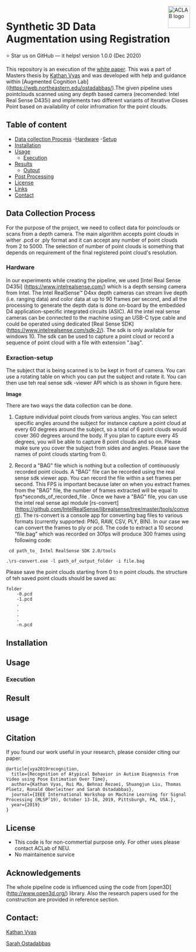 
<a href="https://web.northeastern.edu/ostadabbas/">
    <img src="https://web.northeastern.edu/ostadabbas/wp-content/uploads/2016/10/logo.png" alt="ACLAB logo" title="AC LAB" align="right" height="60" />
</a>

# Synthetic 3D Data Augmentation using Registration

:star: Star us on GitHub — it helps!
version 1.0.0 (Dec 2020)


This repository is an execution of the [white paper](https://web.northeastern.edu/ostadabbas/). This was a part of Masters thesis by [Kathan Vyas](vyas.k@northeastern.edu) and was developed with help and guidance within [Augmented Cognition Lab]((https://web.northeastern.edu/ostadabbas/).The given pipeline uses pointclouds scanned using any depth based camera (recomended: Intel Real Sense D435i) and implements two different variants of Iterative Closes Point based on availability of color infromation for the point clouds.  


## Table of content

- [Data collection Process](#data-collection-process)
    -[Hardware](#hardware)
    -[Setup](#Exraction-setup)
- [Installation](#Installation)
- [Usage](#Usage)
    - [Execution](#Execution)
- [Results](#Result)
    - [Output](#Output)
- [Post Processing](#Post-Processing)
- [License](#license)
- [Links](#links)
- [Contact](#Contact) 

## Data Collection Process

For the purpose of the project, we need to collect data for poinclouds or scans from a depth camera. The main algorithm accepts point clouds in wither .pcd or .ply format and it can accept any number of point clouds from 2 to 5000. The selection of number of point clouds is something that depends on requirement of the final registered point cloud's resolution.

### Hardware

In our experiments while creating the pipeline, we used [Intel Real Sense D435i] (https://www.intelrealsense.com/) which is a depth sensing camera from Intel. The Intel RealSense™ D4xx depth cameras can stream live depth (i.e. ranging data) and color data at up to 90 frames per second, and all the processing to generate the depth data is done on-board by the embedded D4 application-specific integrated circuits (ASIC). All the intel real sense cameras can be connected to the machine using an USB-C type cable and could be operated using dedicated [Real Sense SDK] (https://www.intelrealsense.com/sdk-2/). The sdk is only available for windows 10. The sdk can be used to capture a point cloud or record a sequence of point cloud with a file with extension ".bag". 

### Exraction-setup

The subject that is being scanned is to be kept in front of camera. You can use a rotating table on which you can put the subject and rotate it. You can then use teh real sense sdk -viewer API which is as shown in figure here.

**Image**

There are two ways the data collection can be done. 
1) Capture individual point clouds from various angles. You can select specific angles around the subject for instance capture a point cloud at every 60 degrees around the subject, so a total of 6 point clouds would cover 360 degrees around the body. If you plan to capture every 45 degrees, you will be able to capture 8 point clouds and so on. Please make sure you cover the subject from sides and angles. Please save the names of point clouds starting from 0. 

2) Record a "BAG" file which is nothing but a collection of continuously recorded point clouds. A "BAG" file can be recorded using the real sense sdk viewer app. You can record the file within a set frames per second. This FPS is important because later on when you extract frames from the "BAG" file, the number of frames extracted will be equal to fps*seconds_of_recorded_file . Once we have a "BAG" file, you can use the intel real sense api module [rs-convert] (https://github.com/IntelRealSense/librealsense/tree/master/tools/convert). The rs-convert is a console app for converting bag files to various formats (currently supported: PNG, RAW, CSV, PLY, BIN). In our case we can convert the frames to ply or pcd. The code to extract a  10 second "file.bag" which was recorded on 30fps will produce 300 frames using following code:

```
 cd path_to_ Intel RealSense SDK 2.0/tools

.\rs-convert.exe -l path_of_output_folder -i file.bag

```

Please save the point clouds starting from 0 to n point clouds. the structure of teh saved point clouds should be saved as:


```
folder
    -0.pcd
    -1.pcd
    .
    .
    .
    .
    -n.pcd
```

## Installation


## Usage

### Execution

## Result





## usage

## Citation 
If you found our work useful in your research, please consider citing our paper:

```
@article{vya2019recognition,
  title={Recognition of Atypical Behavior in Autism Diagnosis from Video using Pose Estimation Over Time},
  author={Kathan Vyas, Rui Ma, Behnaz Rezaei, Shuangjun Liu, Thomas Ploetz, Ronald Oberleitner and Sarah Ostadabbas},
  journal={IEEE International Workshop on Machine Learning for Signal Processing (MLSP’19), October 13-16, 2019, Pittsburgh, PA, USA.},
  year={2019}
}
```


## License 
* This code is for non-commertial purpose only. For other uses please contact ACLab of NEU. 
* No maintainence survice 

## Acknowledgements ###

The whole pipeline code is influenced using the code from [open3D] (http://www.open3d.org/) library. Also the research papers used for the construction are provided in reference section.


## Contact: 
[Kathan Vyas](vyas.k@northeastern.edu)

[Sarah Ostadabbas](ostadabbas@ece.neu.edu)



